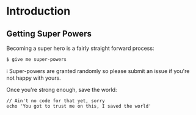 # Introduction

## Getting Super Powers

Becoming a super hero is a fairly straight forward process:

```
$ give me super-powers
```


ℹ️ Super-powers are granted randomly so please submit an issue if you're not happy with yours.

Once you're strong enough, save the world:

```
// Ain't no code for that yet, sorry
echo 'You got to trust me on this, I saved the world'
```
